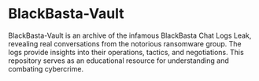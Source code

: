 # BlackBasta-Vault
BlackBasta-Vault is an archive of the infamous BlackBasta Chat Logs Leak, revealing real conversations from the notorious ransomware group. The logs provide insights into their operations, tactics, and negotiations. This repository serves as an educational resource for understanding and combating cybercrime.

